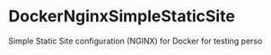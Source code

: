 # DockerNginxSimpleStaticSite
Simple Static Site configuration (NGINX) for Docker for testing perso
